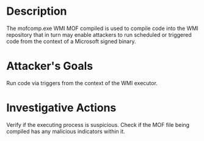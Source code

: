 # Description
The mofcomp.exe WMI MOF compiled is used to compile code into the WMI repository that in turn may enable attackers to run scheduled or triggered code from the context of a Microsoft signed binary.
# Attacker's Goals
Run code via triggers from the context of the WMI executor.
# Investigative Actions
Verify if the executing process is suspicious.
Check if the MOF file being compiled has any malicious indicators within it.
